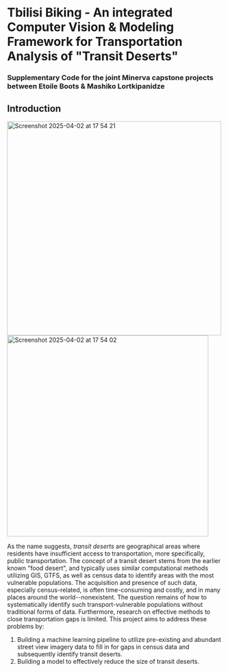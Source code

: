 # Tbilisi Biking - An integrated Computer Vision & Modeling Framework for Transportation Analysis of "Transit Deserts" 
### Supplementary Code for the joint Minerva capstone projects between Etoile Boots & Mashiko Lortkipanidze

## Introduction 
<img width="500" alt="Screenshot 2025-04-02 at 17 54 21" src="https://github.com/user-attachments/assets/2014b376-cfd8-42a5-b122-197453c41739" /> <img width="470" alt="Screenshot 2025-04-02 at 17 54 02" src="https://github.com/user-attachments/assets/50251e42-9fc8-471a-8953-2ae909bafe49" />

As the name suggests, *transit deserts* are geographical areas where residents have insufficient access to transportation, more specifically, public transportation. The concept of a transit desert stems from the earlier known "food desert", and typically uses similar computational methods utilizing GIS, GTFS, as well as census data to identify areas with the most vulnerable populations. The acquisition and presence of such data, especially census-related, is often time-consuming and costly, and in many places around the world--nonexistent. The question remains of how to systematically identify such transport-vulnerable populations without traditional forms of data. Furthermore, research on effective methods to close transportation gaps is limited. This project aims to address these problems by: 
1. Building a machine learning pipeline to utilize pre-existing and abundant street view imagery data to fill in for gaps in census data and subsequently identify transit deserts.
2. Building a model to effectively reduce the size of transit deserts.
